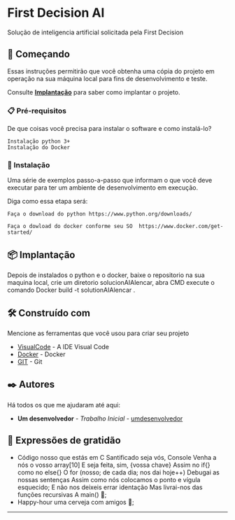 # First Decision AI 

Solução de inteligencia artificial solicitada pela First Decision

## 🚀 Começando

Essas instruções permitirão que você obtenha uma cópia do projeto em operação na sua máquina local para fins de desenvolvimento e teste.

Consulte **[Implantação](#-implanta%C3%A7%C3%A3o)** para saber como implantar o projeto.

### 📋 Pré-requisitos

De que coisas você precisa para instalar o software e como instalá-lo?

```
Instalação python 3+
Instalação do Docker
```

### 🔧 Instalação

Uma série de exemplos passo-a-passo que informam o que você deve executar para ter um ambiente de desenvolvimento em execução.

Diga como essa etapa será:

```
Faça o download do python https://www.python.org/downloads/

Faça o dowload do docker conforme seu SO  https://www.docker.com/get-started/
```


## 📦 Implantação

Depois de instalados o python e o docker, 
baixe o repositorio na sua maquina local,
crie um diretorio solucionAIAlencar,
abra CMD execute o comando Docker build -t solutionAIAlencar .

## 🛠️ Construído com

Mencione as ferramentas que você usou para criar seu projeto

* [VisualCode](https://code.visualstudio.com/) - A IDE Visual Code
* [Docker](https://www.docker.com) - Docker
* [GIT](https://git-scm.com/) - Git


## ✒️ Autores

Há todos os que me ajudaram até aqui:

* **Um desenvolvedor** - *Trabalho Inicial* - [umdesenvolvedor](https://github.com/alencarxx)

## 🎁 Expressões de gratidão

* Código nosso que estás em C
  Santificado seja vós, Console
  Venha a nós o vosso array[10]
  E seja feita, sim, {vossa chave}
  Assim no if{} como no else{}
  O for (nosso; de cada dia; nos dai hoje++)
  Debugai as nossas sentenças
  Assim como nós colocamos o ponto e vígula esquecido;
  E não nos deixeis errar identação
  Mas livrai-nos das funções recursivas
  A main() 📢;
* Happy-hour uma cerveja com amigos 🍺;


---
